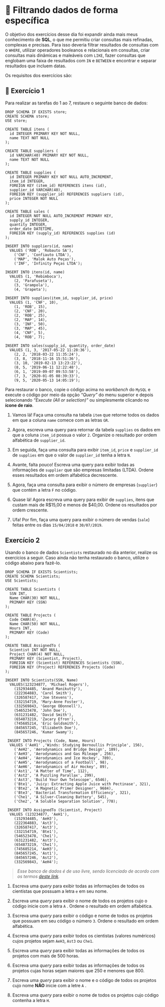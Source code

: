 # :pencil: Filtrando dados de forma específica

O objetivo dos exercícios desse dia foi expandir ainda mais meus conhecimento de **SQL**, o que me permitiu criar consultas mais refinadas, complexas e precisas. Para isso deveria filtrar resultados de consultas com o `WHERE`, utilizar operadores booleanos e relacionais em consultas, criar consultas mais dinâmicas e maleáveis com `LIKE`, fazer consultas que englobam uma faixa de resultados com `IN` e `BETWEEN` e encontrar e separar resultados que incluem datas.

Os requisitos dos exercícios são:

## 🚀 Exercício 1

Para realizar as tarefas do 1 ao 7, restaure o seguinte banco de dados:

```
DROP SCHEMA IF EXISTS store;
CREATE SCHEMA store;
USE store;

CREATE TABLE itens (
  id INTEGER PRIMARY KEY NOT NULL,
  name TEXT NOT NULL
);

CREATE TABLE suppliers (
  id VARCHAR(40) PRIMARY KEY NOT NULL,
  name TEXT NOT NULL
);

CREATE TABLE supplies (
  id INTEGER PRIMARY KEY NOT NULL AUTO_INCREMENT,
  item_id INTEGER,
  FOREIGN KEY (item_id) REFERENCES itens (id),
  supplier_id VARCHAR(40),
  FOREIGN KEY (supplier_id) REFERENCES suppliers (id),
  price INTEGER NOT NULL
);

CREATE TABLE sales (
  id INTEGER NOT NULL AUTO_INCREMENT PRIMARY KEY,
  supply_id INTEGER,
  quantity INTEGER,
  order_date DATETIME,
  FOREIGN KEY (supply_id) REFERENCES supplies (id)
);

INSERT INTO suppliers(id, name)
  VALUES ('ROB', 'Robauto SA'),
    ('CNF', 'Confiauto LTDA'),
    ('MAP', 'Malok Auto Peças'),
    ('INF', 'Infinity Peças LTDA');

INSERT INTO itens(id, name)
  VALUES (1, 'Rebimboca'),
    (2, 'Parafuseta'),
    (3, 'Grampola'),
    (4, 'Grapeta');

INSERT INTO supplies(item_id, supplier_id, price)
  VALUES (1, 'CNF', 10),
    (1, 'ROB', 15),
    (2, 'CNF', 20),
    (2, 'ROB', 25),
    (2, 'MAP', 14),
    (3, 'INF', 50),
    (3, 'MAP', 45),
    (4, 'CNF', 5),
    (4, 'ROB', 7);

INSERT INTO sales(supply_id, quantity, order_date)
  VALUES (1, 3, '2017-05-22 11:28:36'),
    (2, 2, '2018-03-22 11:35:24'),
    (3, 8, '2018-11-16 15:51:36'),
    (3, 10, '2019-02-13 13:23:22'),
    (8, 5, '2019-06-11 12:22:48'),
    (6, 1, '2019-09-07 09:53:58'),
    (7, 3, '2020-01-05 08:39:33'),
    (9, 5, '2020-05-13 14:05:19');
```

Para restaurar o banco, copie o código acima no _workbench_ do `MySQL` e execute o código por meio da opção _“Query”_ do menu superior e depois selecionando _“Execute (All or selection)”_ ou simplesmente clicando no **ícone de raio**.

1. Vamos lá! Faça uma consulta na tabela `item` que retorne todos os dados em que a coluna `name` comece com as letras `GR`.

2. Agora, escreva uma query para retornar da tabela `supplies` os dados em que a coluna `item_id` possua o valor `2`. Organize o resultado por ordem alfabética de `supplier_id`.

3. Em seguida, faça uma consulta para exibir `item_id`, `price` e `supplier_id` de `supplies` em que o valor de `supplier_id` tenha a letra `N`.

4. Avante, falta pouco! Escreva uma query para exibir todas as informações de `supplier` que são empresas limitadas (LTDA). Ordene esses resultados em ordem alfabética decrescente.

5. Agora, faça uma consulta para exibir o número de empresas (`supplier`) que contém a letra `F` no código.

6. Quase lá! Agora escreva uma query para exibir de `supplies`, itens que custam mais de R$15,00 e menos de $40,00. Ordene os resultados por ordem crescente.

7. Ufa! Por fim, faça uma query para exibir o número de vendas (`sale`) feitas entre os dias `15/04/2018` e `30/07/2019`.

## Exercício 2

Usando o banco de dados `Scientists` restaurado no dia anterior, realize os exercícios a seguir. Caso ainda não tenha restaurado o banco, utilize o código abaixo para fazê-lo.

```
DROP SCHEMA IF EXISTS Scientists;
CREATE SCHEMA Scientists;
USE Scientists;

CREATE TABLE Scientists (
  SSN INT,
  Name CHAR(30) NOT NULL,
  PRIMARY KEY (SSN)
);

CREATE TABLE Projects (
  Code CHAR(4),
  Name CHAR(50) NOT NULL,
  Hours INT,
  PRIMARY KEY (Code)
);

CREATE TABLE AssignedTo (
  Scientist INT NOT NULL,
  Project CHAR(4) NOT NULL,
  PRIMARY KEY (Scientist, Project),
  FOREIGN KEY (Scientist) REFERENCES Scientists (SSN),
  FOREIGN KEY (Project) REFERENCES Projects (Code)
);

INSERT INTO Scientists(SSN, Name)
  VALUES(123234877, 'Michael Rogers'),
    (152934485, 'Anand Manikutty'),
    (222364883, 'Carol Smith'),
    (326587417, 'Joe Stevens'),
    (332154719, 'Mary-Anne Foster'),
    (332569843, 'George ODonnell'),
    (546523478, 'John Doe'),
    (631231482, 'David Smith'),
    (654873219, 'Zacary Efron'),
    (745685214, 'Eric Goldsmith'),
    (845657245, 'Elizabeth Doe'),
    (845657246, 'Kumar Swamy');

 INSERT INTO Projects (Code, Name, Hours)
  VALUES ('AeH1' ,'Winds: Studying Bernoullis Principle', 156),
    ('AeH2', 'Aerodynamics and Bridge Design', 189),
    ('AeH3', 'Aerodynamics and Gas Mileage', 256),
    ('AeH4', 'Aerodynamics and Ice Hockey', 789),
    ('AeH5', 'Aerodynamics of a Football', 98),
    ('AeH6', 'Aerodynamics of Air Hockey', 89),
    ('Ast1', 'A Matter of Time', 112),
    ('Ast2', 'A Puzzling Parallax', 299),
    ('Ast3', 'Build Your Own Telescope', 6546),
    ('Bte1', 'Juicy: Extracting Apple Juice with Pectinase', 321),
    ('Bte2', 'A Magnetic Primer Designer', 9684),
    ('Bte3', 'Bacterial Transformation Efficiency', 321),
    ('Che1', 'A Silver-Cleaning Battery', 545),
    ('Che2', 'A Soluble Separation Solution', 778);

 INSERT INTO AssignedTo (Scientist, Project)
  VALUES (123234877, 'AeH1'),
    (152934485, 'AeH3'),
    (222364883, 'Ast3'),
    (326587417, 'Ast3'),
    (332154719, 'Bte1'),
    (546523478, 'Che1'),
    (631231482, 'Ast3'),
    (654873219, 'Che1'),
    (745685214, 'AeH3'),
    (845657245, 'Ast1'),
    (845657246, 'Ast2'),
    (332569843, 'AeH4');
```

> _Esse banco de dados é de uso livre, sendo licenciado de acordo com os termos [deste link](https://creativecommons.org/licenses/by-sa/3.0/)._

1. Escreva uma _query_ para exibir todas as informações de todos os cientistas que possuam a letra `e` em seu nome.

2. Escreva uma _query_ para exibir o nome de todos os projetos cujo o código inicie com a letra `A` . Ordene o resultado em ordem alfabética.

3. Escreva uma _query_ para exibir o código e nome de todos os projetos que possuam em seu código o número `3`. Ordene o resultado em ordem alfabética.

4. Escreva uma _query_ para exibir todos os cientistas (valores numéricos) cujos projetos sejam `AeH3`, `Ast3` ou `Che1`.

5. Escreva uma _query_ para exibir todas as informações de todos os projetos com mais de 500 horas.

6. Escreva uma _query_ para exibir todas as informações de todos os projetos cujas horas sejam maiores que 250 e menores que 800.

7. Escreva uma _query_ para exibir o nome e o código de todos os projetos cujo nome **NÃO** inicie com a letre `A` .

8. Escreva uma _query_ para exibir o nome de todos os projetos cujo código contenha a letra `H`.
